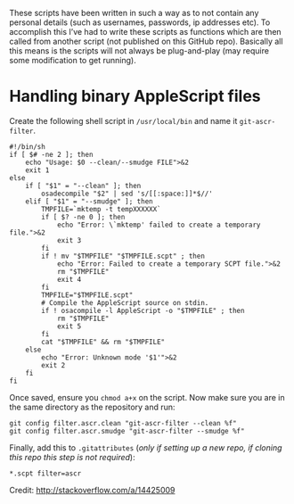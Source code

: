 These scripts have been written in such a way as to not contain any personal details (such as usernames, passwords, ip addresses etc). To accomplish this I’ve had to write these scripts as functions which are then called from another script (not published on this GitHub repo). Basically all this means is the scripts will not always be plug-and-play (may require some modification to get running).

# Handling binary AppleScript files

Create the following shell script in `/usr/local/bin` and name it `git-ascr-filter`.

```shell
#!/bin/sh
if [ $# -ne 2 ]; then
    echo "Usage: $0 --clean/--smudge FILE">&2
    exit 1
else
    if [ "$1" = "--clean" ]; then
        osadecompile "$2" | sed 's/[[:space:]]*$//'
    elif [ "$1" = "--smudge" ]; then
        TMPFILE=`mktemp -t tempXXXXXX`
        if [ $? -ne 0 ]; then
            echo "Error: \`mktemp' failed to create a temporary file.">&2
            exit 3
        fi
        if ! mv "$TMPFILE" "$TMPFILE.scpt" ; then
            echo "Error: Failed to create a temporary SCPT file.">&2
            rm "$TMPFILE"
            exit 4
        fi
        TMPFILE="$TMPFILE.scpt"
        # Compile the AppleScript source on stdin.
        if ! osacompile -l AppleScript -o "$TMPFILE" ; then
            rm "$TMPFILE"
            exit 5
        fi
        cat "$TMPFILE" && rm "$TMPFILE"
    else
        echo "Error: Unknown mode '$1'">&2
        exit 2
    fi
fi
```

Once saved, ensure you `chmod a+x` on the script.
Now make sure you are in the same directory as the repository and run:

```
git config filter.ascr.clean "git-ascr-filter --clean %f"
git config filter.ascr.smudge "git-ascr-filter --smudge %f"
```

Finally, add this to `.gitattributes` (*only if setting up a new repo, if cloning this repo this step is not required*):

```
*.scpt filter=ascr
```

Credit: http://stackoverflow.com/a/14425009